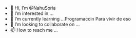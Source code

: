 - 👋 Hi, I’m @NahuSoria
- 👀 I’m interested in ...
- 🌱 I’m currently learning ...Programaccin  Para vivir de  eso
- 💞️ I’m looking to collaborate on ...
- 📫 How to reach me ...

<!---
NahuSoria/NahuSoria is a ✨ special ✨ repository because its `README.md` (this file) appears on your GitHub profile.
You can click the Preview link to take a look at your changes.
--->

